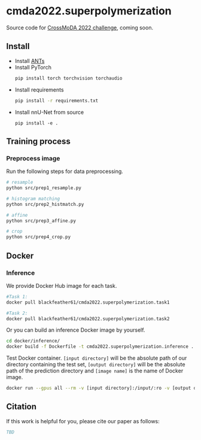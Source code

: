 # cmda2022.superpolymerization
Source code for [CrossMoDA 2022 challenge](https://crossmoda2022.grand-challenge.org/), coming soon.

## Install
- Install [ANTs](https://github.com/ANTsX/ANTs)
- Install PyTorch
    ```sh
    pip install torch torchvision torchaudio
    ```
- Install requirements
    ```sh
    pip install -r requirements.txt
    ```
- Install nnU-Net from source
    ```
    pip install -e .
    ```

## Training process
### Preprocess image
Run the following steps for data preprocessing.
```sh
# resample
python src/prep1_resample.py

# histogram matching
python src/prep2_histmatch.py

# affine
python src/prep3_affine.py

# crop
python src/prep4_crop.py
```

## Docker

### Inference
We provide Docker Hub image for each task. 
```sh
#Task 1:
docker pull blackfeather61/cmda2022.superpolymerization.task1

#Task 2:
docker pull blackfeather61/cmda2022.superpolymerization.task2
```

Or you can build an inference Docker image by yourself.
```sh
cd docker/inference/
docker build -f Dockerfile -t cmda2022.superpolymerization.inference .
```

Test Docker container. `[input directory]` will be the absolute path of our directory containing the test set, `[output directory]` will be the absolute path of the prediction directory and `[image name]` is the name of Docker image.
```sh
docker run --gpus all --rm -v [input directory]:/input/:ro -v [output directory]:/output -it [image name]
```

## Citation
If this work is helpful for you, please cite our paper as follows:
```bib
TBD
```